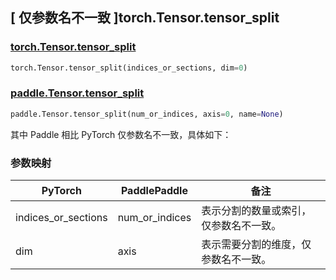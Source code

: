 ## [ 仅参数名不一致 ]torch.Tensor.tensor_split
### [torch.Tensor.tensor_split](https://pytorch.org/docs/stable/generated/torch.Tensor.tensor_split.html)

```python
torch.Tensor.tensor_split(indices_or_sections, dim=0)
```

### [paddle.Tensor.tensor_split](https://www.paddlepaddle.org.cn/documentation/docs/zh/develop/api/paddle/Tensor_cn.html#tensor_split-num_or_indices-axis-0-name-none)

```python
paddle.Tensor.tensor_split(num_or_indices, axis=0, name=None)
```

其中 Paddle 相比 PyTorch 仅参数名不一致，具体如下：

### 参数映射

| PyTorch       | PaddlePaddle | 备注                                                    |
| ------------- | ------------ | ------------------------------------------------------  |
| indices_or_sections           | num_or_indices         | 表示分割的数量或索引，仅参数名不一致。                          |
| dim           | axis         | 表示需要分割的维度，仅参数名不一致。                          |
